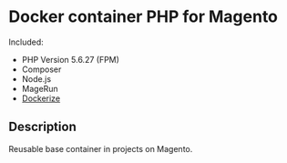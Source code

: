 # Docker container PHP for Magento

Included:
 - PHP Version 5.6.27 (FPM)
 - Composer
 - Node.js
 - MageRun
 - [Dockerize](https://github.com/jwilder/dockerize)


## Description

Reusable base container in projects on Magento.
